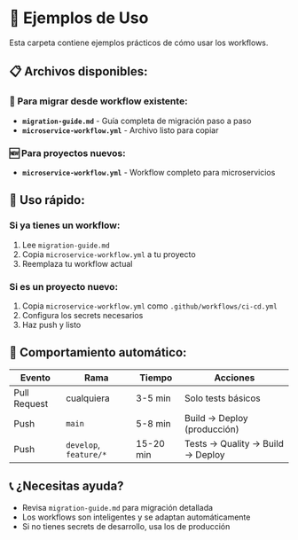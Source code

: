 # 📁 Ejemplos de Uso

Esta carpeta contiene ejemplos prácticos de cómo usar los workflows.

## 📋 Archivos disponibles:

### 🔄 Para migrar desde workflow existente:
- **`migration-guide.md`** - Guía completa de migración paso a paso
- **`microservice-workflow.yml`** - Archivo listo para copiar

### 🆕 Para proyectos nuevos:
- **`microservice-workflow.yml`** - Workflow completo para microservicios

## 🚀 Uso rápido:

### Si ya tienes un workflow:
1. Lee `migration-guide.md`
2. Copia `microservice-workflow.yml` a tu proyecto
3. Reemplaza tu workflow actual

### Si es un proyecto nuevo:
1. Copia `microservice-workflow.yml` como `.github/workflows/ci-cd.yml`
2. Configura los secrets necesarios
3. Haz push y listo

## 🎯 Comportamiento automático:

| Evento | Rama | Tiempo | Acciones |
|--------|------|--------|----------|
| Pull Request | cualquiera | 3-5 min | Solo tests básicos |
| Push | `main` | 5-8 min | Build → Deploy (producción) |
| Push | `develop`, `feature/*` | 15-20 min | Tests → Quality → Build → Deploy |

## 📞 ¿Necesitas ayuda?

- Revisa `migration-guide.md` para migración detallada
- Los workflows son inteligentes y se adaptan automáticamente
- Si no tienes secrets de desarrollo, usa los de producción